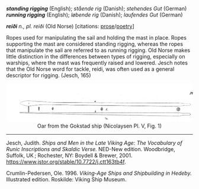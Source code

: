 **_standing rigging_** (English); _stående rig_ (Danish); _stehendes Gut_ (German)  
**_running rigging_** (English); _løbende rig_ (Danish); _laufendes Gut_ (German)


_**reiði** n., pl. reiði_ (Old Norse) [citations: [prose](https://onp.ku.dk/onp/onp.php?o65885)/[poetry](https://lexiconpoeticum.org/m.php?p=lemma&i=69061)]

Ropes used for manipulating the sail and holding the mast in place. Ropes supporting the mast are considered standing rigging, whereas the ropes that manipulate the sail are referred to as running rigging. Old Norse makes little distinction in the differences between types of rigging, especially on warships, where the mast was frequently raised and lowered. Jesch notes that the Old Norse word for tackle, reidi, was often used as a general descriptor for rigging. (Jesch, 165) 
<div align="center">
  
  ![oar from Gokstad ship](../images/Nicolaysen_Oars.png)  
  Oar from the Gokstad ship (Nicolaysen Pl. V, Fig. 1)

</div>

     

---

  Jesch, Judith. _Ships and Men in the Late Viking Age: The Vocabulary of Runic Inscriptions and Skaldic Verse._ NED-New edition. Woodbridge, Suffolk, UK ; Rochester, NY: 
Boydell & Brewer, 2001. https://www.jstor.org/stable/10.7722/j.ctt163tb4f.


  Crumlin-Pedersen, Ole. 1996. _Viking-Age Ships and Shipbuilding in Hedeby._ Illustrated edition. Roskilde: Viking Ship Museum.


